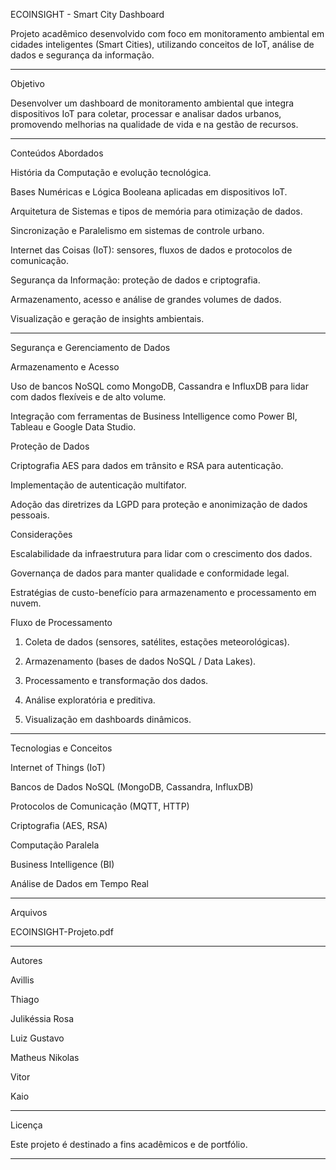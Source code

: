 ECOINSIGHT - Smart City Dashboard

Projeto acadêmico desenvolvido com foco em monitoramento ambiental em cidades inteligentes (Smart Cities), utilizando conceitos de IoT, análise de dados e segurança da informação.


---

Objetivo

Desenvolver um dashboard de monitoramento ambiental que integra dispositivos IoT para coletar, processar e analisar dados urbanos, promovendo melhorias na qualidade de vida e na gestão de recursos.


---

Conteúdos Abordados

História da Computação e evolução tecnológica.

Bases Numéricas e Lógica Booleana aplicadas em dispositivos IoT.

Arquitetura de Sistemas e tipos de memória para otimização de dados.

Sincronização e Paralelismo em sistemas de controle urbano.

Internet das Coisas (IoT): sensores, fluxos de dados e protocolos de comunicação.

Segurança da Informação: proteção de dados e criptografia.

Armazenamento, acesso e análise de grandes volumes de dados.

Visualização e geração de insights ambientais.



---

Segurança e Gerenciamento de Dados

Armazenamento e Acesso

Uso de bancos NoSQL como MongoDB, Cassandra e InfluxDB para lidar com dados flexíveis e de alto volume.

Integração com ferramentas de Business Intelligence como Power BI, Tableau e Google Data Studio.


Proteção de Dados

Criptografia AES para dados em trânsito e RSA para autenticação.

Implementação de autenticação multifator.

Adoção das diretrizes da LGPD para proteção e anonimização de dados pessoais.


Considerações

Escalabilidade da infraestrutura para lidar com o crescimento dos dados.

Governança de dados para manter qualidade e conformidade legal.

Estratégias de custo-benefício para armazenamento e processamento em nuvem.


Fluxo de Processamento

1. Coleta de dados (sensores, satélites, estações meteorológicas).


2. Armazenamento (bases de dados NoSQL / Data Lakes).


3. Processamento e transformação dos dados.


4. Análise exploratória e preditiva.


5. Visualização em dashboards dinâmicos.




---

Tecnologias e Conceitos

Internet of Things (IoT)

Bancos de Dados NoSQL (MongoDB, Cassandra, InfluxDB)

Protocolos de Comunicação (MQTT, HTTP)

Criptografia (AES, RSA)

Computação Paralela

Business Intelligence (BI)

Análise de Dados em Tempo Real



---

Arquivos

ECOINSIGHT-Projeto.pdf



---

Autores

Avillis

Thiago

Julikéssia Rosa

Luiz Gustavo

Matheus Nikolas

Vitor

Kaio



---

Licença

Este projeto é destinado a fins acadêmicos e de portfólio.


---

